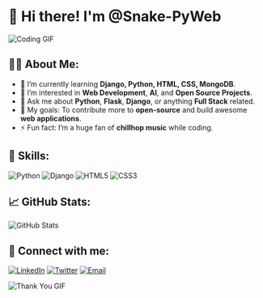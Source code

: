 # 👋 Hi there! I'm @Snake-PyWeb

<!-- GIF subido directamente al repositorio en la carpeta 'assets' -->
![Coding GIF](./assets/coding.gif)

## 🧑‍💻 About Me:
- 🌱 I’m currently learning **Django, Python, HTML, CSS, MongoDB**.
- 👀 I’m interested in **Web Development**, **AI**, and **Open Source Projects**.
- 💬 Ask me about **Python**, **Flask**, **Django**, or anything **Full Stack** related.
- 🎯 My goals: To contribute more to **open-source** and build awesome **web applications**.
- ⚡ Fun fact: I’m a huge fan of **chillhop music** while coding.

## 🚀 Skills:
![Python](https://img.shields.io/badge/Python-3670A0?style=for-the-badge&logo=python&logoColor=ffdd54)
![Django](https://img.shields.io/badge/Django-092E20?style=for-the-badge&logo=django&logoColor=white)
![HTML5](https://img.shields.io/badge/HTML5-E34F26?style=for-the-badge&logo=html5&logoColor=white)
![CSS3](https://img.shields.io/badge/CSS3-1572B6?style=for-the-badge&logo=css3&logoColor=white)

## 📈 GitHub Stats:
![GitHub Stats](https://github-readme-stats.vercel.app/api?username=Snake-PyWeb&show_icons=true&theme=radical)

## 🤝 Connect with me:
[![LinkedIn](https://img.shields.io/badge/LinkedIn-blue?style=for-the-badge&logo=linkedin)](https://linkedin.com/in/yourprofile)
[![Twitter](https://img.shields.io/badge/Twitter-1DA1F2?style=for-the-badge&logo=twitter&logoColor=white)](https://twitter.com/yourprofile)
[![Email](https://img.shields.io/badge/Email-D14836?style=for-the-badge&logo=gmail&logoColor=white)](mailto:yourmail@gmail.com)

<!-- Otro GIF subido directamente al repositorio -->
![Thank You GIF](./assets/thank_you.gif)

